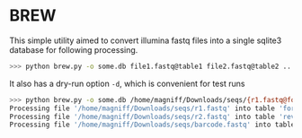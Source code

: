 # BREW

This simple utility aimed to convert illumina fastq files into a single sqlite3 database for following processing.
```bash
>>> python brew.py -o some.db file1.fastq@table1 file2.fastq@table2 ... file_n.fastq@table_n 
```

It also has a dry-run option ```-d```, which is convenient for test runs
```bash
>>> python brew.py -o some.db /home/magniff/Downloads/seqs/{r1.fastq@forward,r2.fastq@reverse,barcode.fastq@barcode} -d
Processing file '/home/magniff/Downloads/seqs/r1.fastq' into table 'forward'
Processing file '/home/magniff/Downloads/seqs/r2.fastq' into table 'reverse'
Processing file '/home/magniff/Downloads/seqs/barcode.fastq' into table 'barcode'

```

